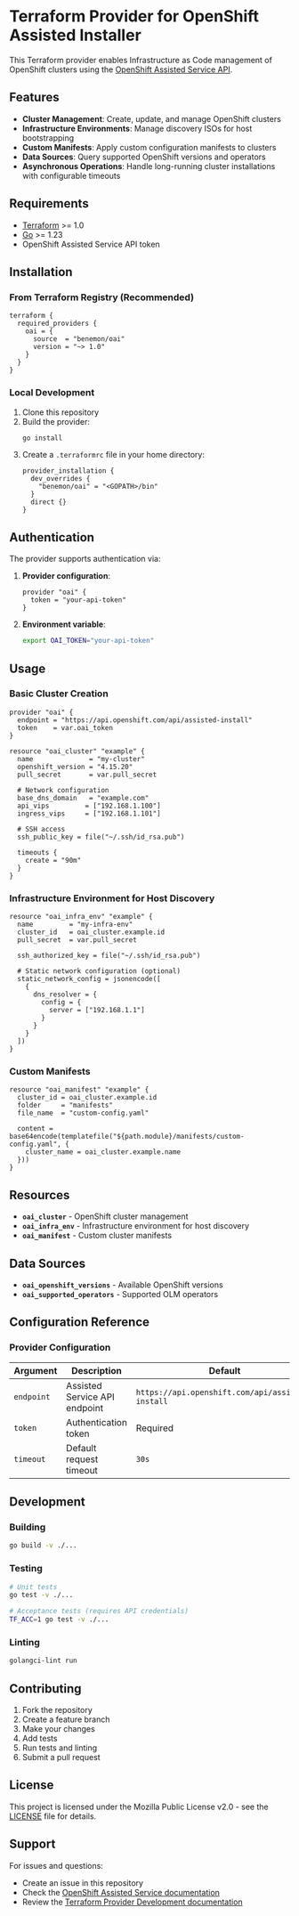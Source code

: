 # Terraform Provider for OpenShift Assisted Installer

This Terraform provider enables Infrastructure as Code management of OpenShift clusters using the [OpenShift Assisted Service API](https://api.openshift.com/api/assisted-install).

## Features

- **Cluster Management**: Create, update, and manage OpenShift clusters
- **Infrastructure Environments**: Manage discovery ISOs for host bootstrapping 
- **Custom Manifests**: Apply custom configuration manifests to clusters
- **Data Sources**: Query supported OpenShift versions and operators
- **Asynchronous Operations**: Handle long-running cluster installations with configurable timeouts

## Requirements

- [Terraform](https://developer.hashicorp.com/terraform/downloads) >= 1.0
- [Go](https://golang.org/doc/install) >= 1.23
- OpenShift Assisted Service API token

## Installation

### From Terraform Registry (Recommended)

```hcl
terraform {
  required_providers {
    oai = {
      source  = "benemon/oai"
      version = "~> 1.0"
    }
  }
}
```

### Local Development

1. Clone this repository
2. Build the provider:
   ```bash
   go install
   ```
3. Create a `.terraformrc` file in your home directory:
   ```hcl
   provider_installation {
     dev_overrides {
       "benemon/oai" = "<GOPATH>/bin"
     }
     direct {}
   }
   ```

## Authentication

The provider supports authentication via:

1. **Provider configuration**:
   ```hcl
   provider "oai" {
     token = "your-api-token"
   }
   ```

2. **Environment variable**:
   ```bash
   export OAI_TOKEN="your-api-token"
   ```

## Usage

### Basic Cluster Creation

```hcl
provider "oai" {
  endpoint = "https://api.openshift.com/api/assisted-install"
  token    = var.oai_token
}

resource "oai_cluster" "example" {
  name              = "my-cluster"
  openshift_version = "4.15.20"
  pull_secret       = var.pull_secret
  
  # Network configuration
  base_dns_domain   = "example.com" 
  api_vips         = ["192.168.1.100"]
  ingress_vips     = ["192.168.1.101"]
  
  # SSH access
  ssh_public_key = file("~/.ssh/id_rsa.pub")
  
  timeouts {
    create = "90m"
  }
}
```

### Infrastructure Environment for Host Discovery

```hcl
resource "oai_infra_env" "example" {
  name         = "my-infra-env"
  cluster_id   = oai_cluster.example.id
  pull_secret  = var.pull_secret
  
  ssh_authorized_key = file("~/.ssh/id_rsa.pub")
  
  # Static network configuration (optional)
  static_network_config = jsonencode([
    {
      dns_resolver = {
        config = {
          server = ["192.168.1.1"]
        }
      }
    }
  ])
}
```

### Custom Manifests

```hcl
resource "oai_manifest" "example" {
  cluster_id = oai_cluster.example.id
  folder     = "manifests"
  file_name  = "custom-config.yaml"
  
  content = base64encode(templatefile("${path.module}/manifests/custom-config.yaml", {
    cluster_name = oai_cluster.example.name
  }))
}
```

## Resources

- **`oai_cluster`** - OpenShift cluster management
- **`oai_infra_env`** - Infrastructure environment for host discovery
- **`oai_manifest`** - Custom cluster manifests

## Data Sources

- **`oai_openshift_versions`** - Available OpenShift versions
- **`oai_supported_operators`** - Supported OLM operators

## Configuration Reference

### Provider Configuration

| Argument   | Description                    | Default                                       |
|------------|--------------------------------|-----------------------------------------------|
| `endpoint` | Assisted Service API endpoint  | `https://api.openshift.com/api/assisted-install` |
| `token`    | Authentication token           | Required                                      |
| `timeout`  | Default request timeout        | `30s`                                         |

## Development

### Building

```bash
go build -v ./...
```

### Testing

```bash
# Unit tests
go test -v ./...

# Acceptance tests (requires API credentials)
TF_ACC=1 go test -v ./...
```

### Linting

```bash
golangci-lint run
```

## Contributing

1. Fork the repository
2. Create a feature branch
3. Make your changes
4. Add tests
5. Run tests and linting
6. Submit a pull request

## License

This project is licensed under the Mozilla Public License v2.0 - see the [LICENSE](LICENSE) file for details.

## Support

For issues and questions:
- Create an issue in this repository
- Check the [OpenShift Assisted Service documentation](https://github.com/openshift/assisted-service)
- Review the [Terraform Provider Development documentation](https://developer.hashicorp.com/terraform/plugin)
